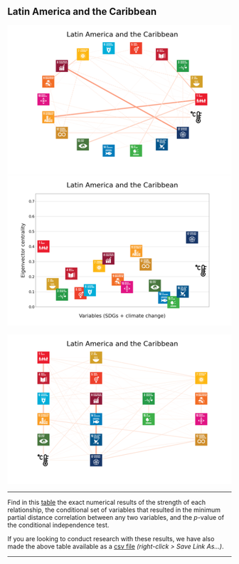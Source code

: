 ## Latin America and the Caribbean

<img src="../Latin America and the Caribbean/Latin America and the Caribbean_circular_network_logos.png">
<img src="../Latin America and the Caribbean/Latin America and the Caribbean_eigenvector_centrality.png">
<br>
<br>
<img src="../Latin America and the Caribbean/Latin America and the Caribbean_multipartite_network_logos_cluster.png">

---

Find in this <a href="../Latin America and the Caribbean/TLPH_website_tables_10-10.pdf" target="_blank">table</a> the exact numerical results of the strength of each relationship, the conditional set of variables that resulted in the minimum partial distance correlation between any two variables, and the _p_-value of the conditional independence test.

If you are looking to conduct research with these results, we have also made the above table available as a <a href="https://raw.githubusercontent.com/felix-laumann/SDG-networks/gh-pages/Results/csv/conditions_Latin America and the Caribbean.csv" target="_blank" download>csv file</a> _(right-click > Save Link As...)_. 

---
